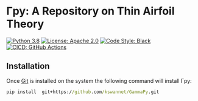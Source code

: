 # Γpy: A Repository on Thin Airfoil Theory

[![Python 3.8][python_badge]](https://www.python.org/downloads/release/python-382/)
[![License: Apache 2.0][apache_badge]](https://www.apache.org/licenses/LICENSE-2.0)
[![Code Style: Black][black_badge]](https://github.com/ambv/black)
[![CICD: GitHub Actions][build_status]](https://github.com/kswannet/GammaPy/actions)

## Installation

Once [Git] is installed on the system the following command will install Γpy:

``` cmd
pip install  git+https://github.com/kswannet/GammaPy.git
```

<!-- Un-wrapped URL's below (Mostly for Badges) -->
[python_badge]: https://img.shields.io/badge/python-3.8-blue.svg
[apache_badge]: https://img.shields.io/badge/license-Apache%202.0-brightgreen.svg
[black_badge]: https://img.shields.io/badge/code%20style-black-000000.svg
[build_status]: https://github.com/kswannet/GammaPy/workflows/build/badge.svg
[Git]: https://git-scm.com/
